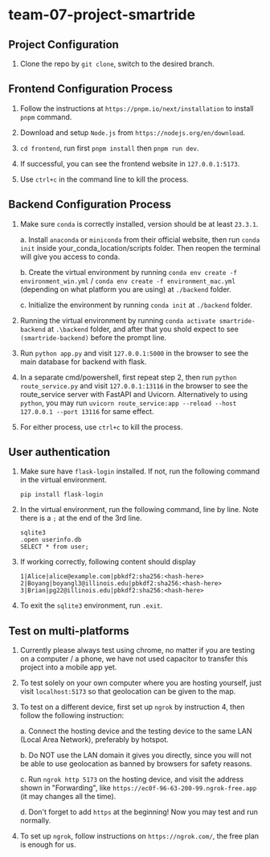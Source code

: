 # team-07-project-smartride

## Project Configuration

1. Clone the repo by `git clone`, switch to the desired branch.

## Frontend Configuration Process

1. Follow the instructions at `https://pnpm.io/next/installation` to install `pnpm` command.

2. Download and setup `Node.js` from `https://nodejs.org/en/download`.

3. `cd frontend`, run first `pnpm install` then `pnpm run dev`.

4. If successful, you can see the frontend website in `127.0.0.1:5173`.

5. Use `ctrl+c` in the command line to kill the process.

## Backend Configuration Process

1. Make sure `conda` is correctly installed, version should be at least `23.3.1`.

   a. Install `anaconda` or `miniconda` from their official website, then run `conda init` inside your_conda_location/scripts folder. Then reopen the terminal will give you access to conda.

   b. Create the virtual environment by running `conda env create -f environment_win.yml` / `conda env create -f environment_mac.yml` (depending on what platform you are using) at `./backend` folder.

   c. Initialize the environment by running `conda init` at `./backend` folder.

2. Running the virtual environment by running `conda activate smartride-backend` at `.\backend` folder, and after that you shold expect to see `(smartride-backend)` before the prompt line.

3. Run `python app.py` and visit `127.0.0.1:5000` in the browser to see the main database for backend with flask.

4. In a separate cmd/powershell, first repeat step 2, then run `python route_service.py` and visit `127.0.0.1:13116` in the browser to see the route_service server with FastAPI and Uvicorn. Alternatively to using `python`, you may run `uvicorn route_service:app --reload --host 127.0.0.1 --port 13116` for same effect.

5. For either process, use `ctrl+c` to kill the process.

## User authentication

1. Make sure have `flask-login` installed. If not, run the following command in the virtual environment.

   ```
   pip install flask-login
   ```

2. In the virtual environment, run the following command, line by line. Note there is a `;` at the end of the 3rd line.

   ```
   sqlite3
   .open userinfo.db
   SELECT * from user;
   ```

3. If working correctly, following content should display

   ```
   1|Alice|alice@example.com|pbkdf2:sha256:<hash-here>
   2|Boyang|boyangl3@illinois.edu|pbkdf2:sha256:<hash-here>
   3|Brian|pg22@illinois.edu|pbkdf2:sha256:<hash-here>

   ```

4. To exit the `sqlite3` environment, run `.exit`.

## Test on multi-platforms

1. Currently please always test using chrome, no matter if you are testing on a computer / a phone, we have not used capacitor to transfer this project into a mobile app yet.

2. To test solely on your own computer where you are hosting yourself, just visit `localhost:5173` so that geolocation can be given to the map.

3. To test on a different device, first set up `ngrok` by instruction 4, then follow the following instruction:

   a. Connect the hosting device and the testing device to the same LAN (Local Area Network), preferably by hotspot.

   b. Do NOT use the LAN domain it gives you directly, since you will not be able to use geolocation as banned by browsers for safety reasons.

   c. Run `ngrok http 5173` on the hosting device, and visit the address shown in "Forwarding", like `https://ec0f-96-63-200-99.ngrok-free.app` (it may changes all the time).

   d. Don't forget to add `https` at the beginning! Now you may test and run normally.

4. To set up `ngrok`, follow instructions on `https://ngrok.com/`, the free plan is enough for us.
